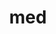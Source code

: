 ---
title: "med"
layout: cache
categories: [package, develop]
meta: {"compilers": ["gcc@11.4.0"], "num_specs": 58, "num_specs_by_stack": {"e4s": 8, "root": 58}, "oss": ["ubuntu22.04"], "platforms": ["linux"], "stacks": ["e4s", "root"], "targets": ["x86_64_v3"], "versions": ["5.0.0"]}
spec_details: [{"compiler": "gcc@11.4.0", "hash": "2oegmp7iacdmurtw25iuxliuhrzg3yop", "os": "ubuntu22.04", "platform": "linux", "size": "-", "stacks": ["root"], "target": "x86_64_v3", "variants": ["+api23", "build_system=cmake", "build_type=Release", "~doc", "~fortran", "generator=make", "~ipo", "+mpi", "~python", "~shared"], "versions": ["5.0.0"]}, {"compiler": "gcc@11.4.0", "hash": "326vcohbk46llp7ed5mkwk5dq4j4wtrb", "os": "ubuntu22.04", "platform": "linux", "size": "-", "stacks": ["root"], "target": "x86_64_v3", "variants": ["+api23", "build_system=cmake", "build_type=Release", "~doc", "~fortran", "generator=make", "~ipo", "+mpi", "~python", "~shared"], "versions": ["5.0.0"]}, {"compiler": "gcc@11.4.0", "hash": "37hv4rnzxekhy2smiwplvxwzcjag6m47", "os": "ubuntu22.04", "platform": "linux", "size": "-", "stacks": ["root"], "target": "x86_64_v3", "variants": ["+api23", "build_system=cmake", "build_type=Release", "~doc", "~fortran", "generator=make", "~ipo", "+mpi", "~python", "~shared"], "versions": ["5.0.0"]}, {"compiler": "gcc@11.4.0", "hash": "3l6rf2golg5txvqhgve5tduvqz4bwqyq", "os": "ubuntu22.04", "platform": "linux", "size": "-", "stacks": ["root"], "target": "x86_64_v3", "variants": ["+api23", "build_system=cmake", "build_type=Release", "~doc", "~fortran", "generator=make", "~ipo", "+mpi", "~python", "~shared"], "versions": ["5.0.0"]}, {"compiler": "gcc@11.4.0", "hash": "4s67ttgdnuksnwdk53ilv5tz2as2imtf", "os": "ubuntu22.04", "platform": "linux", "size": "-", "stacks": ["root"], "target": "x86_64_v3", "variants": ["+api23", "build_system=cmake", "build_type=Release", "~doc", "~fortran", "generator=make", "~ipo", "+mpi", "~python", "~shared"], "versions": ["5.0.0"]}, {"compiler": "gcc@11.4.0", "hash": "64rdckzgltgeb4bxsltotyr4iak76qek", "os": "ubuntu22.04", "platform": "linux", "size": "-", "stacks": ["root"], "target": "x86_64_v3", "variants": ["+api23", "build_system=cmake", "build_type=Release", "~doc", "~fortran", "generator=make", "~ipo", "+mpi", "~python", "~shared"], "versions": ["5.0.0"]}, {"compiler": "gcc@11.4.0", "hash": "6h6gujoebb5b72fgmsyfviakymhjgvdy", "os": "ubuntu22.04", "platform": "linux", "size": "-", "stacks": ["root"], "target": "x86_64_v3", "variants": ["+api23", "build_system=cmake", "build_type=Release", "~doc", "~fortran", "generator=make", "~ipo", "+mpi", "~python", "~shared"], "versions": ["5.0.0"]}, {"compiler": "gcc@11.4.0", "hash": "7j64yotno3c6bshaq2hffk5xfxzii2xr", "os": "ubuntu22.04", "platform": "linux", "size": "-", "stacks": ["e4s", "root"], "target": "x86_64_v3", "variants": ["+api23", "build_system=cmake", "build_type=Release", "~doc", "~fortran", "generator=make", "~ipo", "+mpi", "~python", "~shared"], "versions": ["5.0.0"]}, {"compiler": "gcc@11.4.0", "hash": "a2kutkgfwgnkzx562pdxoah74vh4ao7h", "os": "ubuntu22.04", "platform": "linux", "size": "-", "stacks": ["root"], "target": "x86_64_v3", "variants": ["+api23", "build_system=cmake", "build_type=Release", "~doc", "~fortran", "generator=make", "~ipo", "+mpi", "~python", "~shared"], "versions": ["5.0.0"]}, {"compiler": "gcc@11.4.0", "hash": "a2mgy4m5aystfjybgozew27guwk7gk3n", "os": "ubuntu22.04", "platform": "linux", "size": "-", "stacks": ["e4s", "root"], "target": "x86_64_v3", "variants": ["+api23", "build_system=cmake", "build_type=Release", "~doc", "~fortran", "generator=make", "~int64", "~ipo", "+mpi", "~python", "~shared"], "versions": ["5.0.0"]}, {"compiler": "gcc@11.4.0", "hash": "aqna7g7ekpvrbkudkg2ot4nkg6nffoph", "os": "ubuntu22.04", "platform": "linux", "size": "-", "stacks": ["root"], "target": "x86_64_v3", "variants": ["+api23", "build_system=cmake", "build_type=Release", "~doc", "~fortran", "generator=make", "~ipo", "+mpi", "~python", "~shared"], "versions": ["5.0.0"]}, {"compiler": "gcc@11.4.0", "hash": "awklyfmqsv7qn2xmco3m2qhids5gxxuu", "os": "ubuntu22.04", "platform": "linux", "size": "-", "stacks": ["root"], "target": "x86_64_v3", "variants": ["+api23", "build_system=cmake", "build_type=Release", "~doc", "~fortran", "generator=make", "~ipo", "+mpi", "~python", "~shared"], "versions": ["5.0.0"]}, {"compiler": "gcc@11.4.0", "hash": "c446bbcunwgki27v3x4leuhsl72nb6de", "os": "ubuntu22.04", "platform": "linux", "size": "-", "stacks": ["root"], "target": "x86_64_v3", "variants": ["+api23", "build_system=cmake", "build_type=Release", "~doc", "~fortran", "generator=make", "~ipo", "+mpi", "~python", "~shared"], "versions": ["5.0.0"]}, {"compiler": "gcc@11.4.0", "hash": "daasjvnepthargmoujeojn2lvjelefl3", "os": "ubuntu22.04", "platform": "linux", "size": "-", "stacks": ["root"], "target": "x86_64_v3", "variants": ["+api23", "build_system=cmake", "build_type=Release", "~doc", "~fortran", "generator=make", "~ipo", "+mpi", "~python", "~shared"], "versions": ["5.0.0"]}, {"compiler": "gcc@11.4.0", "hash": "dslfxb63w3xejftxrt7yads3urpzm43l", "os": "ubuntu22.04", "platform": "linux", "size": "-", "stacks": ["root"], "target": "x86_64_v3", "variants": ["+api23", "build_system=cmake", "build_type=Release", "~doc", "~fortran", "generator=make", "~ipo", "+mpi", "~python", "~shared"], "versions": ["5.0.0"]}, {"compiler": "gcc@11.4.0", "hash": "fput4wmyhofiosza6j7ttnmxcbmp5fyq", "os": "ubuntu22.04", "platform": "linux", "size": "-", "stacks": ["root"], "target": "x86_64_v3", "variants": ["+api23", "build_system=cmake", "build_type=Release", "~doc", "~fortran", "generator=make", "~ipo", "+mpi", "~python", "~shared"], "versions": ["5.0.0"]}, {"compiler": "gcc@11.4.0", "hash": "gida3qzrdbgduuw7eewgr6eiaqcya6uh", "os": "ubuntu22.04", "platform": "linux", "size": "-", "stacks": ["root"], "target": "x86_64_v3", "variants": ["+api23", "build_system=cmake", "build_type=Release", "~doc", "~fortran", "generator=make", "~ipo", "+mpi", "~python", "~shared"], "versions": ["5.0.0"]}, {"compiler": "gcc@11.4.0", "hash": "gqoelwr37ncdpv2gkud2vcbf6qqenrrf", "os": "ubuntu22.04", "platform": "linux", "size": "-", "stacks": ["e4s", "root"], "target": "x86_64_v3", "variants": ["+api23", "build_system=cmake", "build_type=Release", "~doc", "~fortran", "generator=make", "~ipo", "+mpi", "~python", "~shared"], "versions": ["5.0.0"]}, {"compiler": "gcc@11.4.0", "hash": "inrsn35dvhlwhuxodjy3gnqcy5flnppg", "os": "ubuntu22.04", "platform": "linux", "size": "-", "stacks": ["root"], "target": "x86_64_v3", "variants": ["+api23", "build_system=cmake", "build_type=Release", "~doc", "~fortran", "generator=make", "~ipo", "+mpi", "~python", "~shared"], "versions": ["5.0.0"]}, {"compiler": "gcc@11.4.0", "hash": "jmu27tmvwkge4aoo6ppjrk2vkvt4u5a4", "os": "ubuntu22.04", "platform": "linux", "size": "-", "stacks": ["root"], "target": "x86_64_v3", "variants": ["+api23", "build_system=cmake", "build_type=Release", "~doc", "~fortran", "generator=make", "~ipo", "+mpi", "~python", "~shared"], "versions": ["5.0.0"]}, {"compiler": "gcc@11.4.0", "hash": "kkrrqvbrigalp3mvcm25uwrolqmpzont", "os": "ubuntu22.04", "platform": "linux", "size": "-", "stacks": ["root"], "target": "x86_64_v3", "variants": ["+api23", "build_system=cmake", "build_type=Release", "~doc", "~fortran", "generator=make", "~ipo", "+mpi", "~python", "~shared"], "versions": ["5.0.0"]}, {"compiler": "gcc@11.4.0", "hash": "kn6atukmtjg3f5v2y32qezqcgkirrdr7", "os": "ubuntu22.04", "platform": "linux", "size": "-", "stacks": ["e4s", "root"], "target": "x86_64_v3", "variants": ["+api23", "build_system=cmake", "build_type=Release", "~doc", "~fortran", "generator=make", "~ipo", "+mpi", "~python", "~shared"], "versions": ["5.0.0"]}, {"compiler": "gcc@11.4.0", "hash": "knpbsmpuzqrkroifwlfdrpt7whfrp7fb", "os": "ubuntu22.04", "platform": "linux", "size": "-", "stacks": ["root"], "target": "x86_64_v3", "variants": ["+api23", "build_system=cmake", "build_type=Release", "~doc", "~fortran", "generator=make", "~ipo", "+mpi", "~python", "~shared"], "versions": ["5.0.0"]}, {"compiler": "gcc@11.4.0", "hash": "kqnp6kgy4plcpoxpqnvls5uc3icorsrj", "os": "ubuntu22.04", "platform": "linux", "size": "-", "stacks": ["root"], "target": "x86_64_v3", "variants": ["+api23", "build_system=cmake", "build_type=Release", "~doc", "~fortran", "generator=make", "~ipo", "+mpi", "~python", "~shared"], "versions": ["5.0.0"]}, {"compiler": "gcc@11.4.0", "hash": "l2dbapor3lg3wlhjq66z7oxtpkz7u42a", "os": "ubuntu22.04", "platform": "linux", "size": "-", "stacks": ["root"], "target": "x86_64_v3", "variants": ["+api23", "build_system=cmake", "build_type=Release", "~doc", "~fortran", "generator=make", "~ipo", "+mpi", "~python", "~shared"], "versions": ["5.0.0"]}, {"compiler": "gcc@11.4.0", "hash": "l3v35ztuca6rjhxxioiqemrvvmlzmsze", "os": "ubuntu22.04", "platform": "linux", "size": "-", "stacks": ["root"], "target": "x86_64_v3", "variants": ["+api23", "build_system=cmake", "build_type=Release", "~doc", "~fortran", "generator=make", "~ipo", "+mpi", "~python", "~shared"], "versions": ["5.0.0"]}, {"compiler": "gcc@11.4.0", "hash": "laaeqewm6bqvokojvnbcr6ugvha2ii44", "os": "ubuntu22.04", "platform": "linux", "size": "-", "stacks": ["e4s", "root"], "target": "x86_64_v3", "variants": ["+api23", "build_system=cmake", "build_type=Release", "~doc", "~fortran", "generator=make", "~ipo", "+mpi", "~python", "~shared"], "versions": ["5.0.0"]}, {"compiler": "gcc@11.4.0", "hash": "lfurzjgvpgjrx7hq2qn6tmr5a5afwbww", "os": "ubuntu22.04", "platform": "linux", "size": "-", "stacks": ["e4s", "root"], "target": "x86_64_v3", "variants": ["+api23", "build_system=cmake", "build_type=Release", "~doc", "~fortran", "generator=make", "~ipo", "+mpi", "~python", "~shared"], "versions": ["5.0.0"]}, {"compiler": "gcc@11.4.0", "hash": "lod5wykcr6kyjkrb3m267pgh3erofadi", "os": "ubuntu22.04", "platform": "linux", "size": "-", "stacks": ["root"], "target": "x86_64_v3", "variants": ["+api23", "build_system=cmake", "build_type=Release", "~doc", "~fortran", "generator=make", "~ipo", "+mpi", "~python", "~shared"], "versions": ["5.0.0"]}, {"compiler": "gcc@11.4.0", "hash": "mlafshje62vlpeqorvh424xwlyhm26db", "os": "ubuntu22.04", "platform": "linux", "size": "-", "stacks": ["root"], "target": "x86_64_v3", "variants": ["+api23", "build_system=cmake", "build_type=Release", "~doc", "~fortran", "generator=make", "~ipo", "+mpi", "~python", "~shared"], "versions": ["5.0.0"]}, {"compiler": "gcc@11.4.0", "hash": "mmcjdbq665lqrrwgo3rtwigri32j5ogy", "os": "ubuntu22.04", "platform": "linux", "size": "-", "stacks": ["root"], "target": "x86_64_v3", "variants": ["+api23", "build_system=cmake", "build_type=Release", "~doc", "~fortran", "generator=make", "~ipo", "+mpi", "~python", "~shared"], "versions": ["5.0.0"]}, {"compiler": "gcc@11.4.0", "hash": "mrdzhhjrefq4irgmkpx63gmusnbn6wu7", "os": "ubuntu22.04", "platform": "linux", "size": "-", "stacks": ["root"], "target": "x86_64_v3", "variants": ["+api23", "build_system=cmake", "build_type=Release", "~doc", "~fortran", "generator=make", "~ipo", "+mpi", "~python", "~shared"], "versions": ["5.0.0"]}, {"compiler": "gcc@11.4.0", "hash": "mygvquhu2ldtyqp5bziuq5dzgfock4ia", "os": "ubuntu22.04", "platform": "linux", "size": "-", "stacks": ["root"], "target": "x86_64_v3", "variants": ["+api23", "build_system=cmake", "build_type=Release", "~doc", "~fortran", "generator=make", "~ipo", "+mpi", "~python", "~shared"], "versions": ["5.0.0"]}, {"compiler": "gcc@11.4.0", "hash": "nfamemvepyts6olwjug5mk7t46nawjkc", "os": "ubuntu22.04", "platform": "linux", "size": "-", "stacks": ["e4s", "root"], "target": "x86_64_v3", "variants": ["+api23", "build_system=cmake", "build_type=Release", "~doc", "~fortran", "generator=make", "~int64", "~ipo", "+mpi", "~python", "~shared"], "versions": ["5.0.0"]}, {"compiler": "gcc@11.4.0", "hash": "o2f4jhw64oof4cf3cwsosmdt3m5yadqh", "os": "ubuntu22.04", "platform": "linux", "size": "-", "stacks": ["root"], "target": "x86_64_v3", "variants": ["+api23", "build_system=cmake", "build_type=Release", "~doc", "~fortran", "generator=make", "~ipo", "+mpi", "~python", "~shared"], "versions": ["5.0.0"]}, {"compiler": "gcc@11.4.0", "hash": "o3tfpkd4uujjb7iyinqmkkvzdaoxvwjl", "os": "ubuntu22.04", "platform": "linux", "size": "-", "stacks": ["root"], "target": "x86_64_v3", "variants": ["+api23", "build_system=cmake", "build_type=Release", "~doc", "~fortran", "generator=make", "~ipo", "+mpi", "~python", "~shared"], "versions": ["5.0.0"]}, {"compiler": "gcc@11.4.0", "hash": "o4oeku5dahgxgojtnw3aiaie2xqtnodp", "os": "ubuntu22.04", "platform": "linux", "size": "-", "stacks": ["root"], "target": "x86_64_v3", "variants": ["+api23", "build_system=cmake", "build_type=Release", "~doc", "~fortran", "generator=make", "~ipo", "+mpi", "~python", "~shared"], "versions": ["5.0.0"]}, {"compiler": "gcc@11.4.0", "hash": "obun4uitgcvc3tdreynomsnlv2a33emf", "os": "ubuntu22.04", "platform": "linux", "size": "-", "stacks": ["root"], "target": "x86_64_v3", "variants": ["+api23", "build_system=cmake", "build_type=Release", "~doc", "~fortran", "generator=make", "~ipo", "+mpi", "~python", "~shared"], "versions": ["5.0.0"]}, {"compiler": "gcc@11.4.0", "hash": "ope4owjolsytzlvgyaorbv2nvsrqgdpc", "os": "ubuntu22.04", "platform": "linux", "size": "-", "stacks": ["root"], "target": "x86_64_v3", "variants": ["+api23", "build_system=cmake", "build_type=Release", "~doc", "~fortran", "generator=make", "~ipo", "+mpi", "~python", "~shared"], "versions": ["5.0.0"]}, {"compiler": "gcc@11.4.0", "hash": "phqkoyg2bvler4erkcfin5s5g6lmzov4", "os": "ubuntu22.04", "platform": "linux", "size": "-", "stacks": ["root"], "target": "x86_64_v3", "variants": ["+api23", "build_system=cmake", "build_type=Release", "~doc", "~fortran", "generator=make", "~ipo", "+mpi", "~python", "~shared"], "versions": ["5.0.0"]}, {"compiler": "gcc@11.4.0", "hash": "q4vdpbpandwuqdgifb2r7dlf2n45snf2", "os": "ubuntu22.04", "platform": "linux", "size": "-", "stacks": ["root"], "target": "x86_64_v3", "variants": ["+api23", "build_system=cmake", "build_type=Release", "~doc", "~fortran", "generator=make", "~ipo", "+mpi", "~python", "~shared"], "versions": ["5.0.0"]}, {"compiler": "gcc@11.4.0", "hash": "qusqrbg3eqt65euwmg5six5x7mbqd3od", "os": "ubuntu22.04", "platform": "linux", "size": "-", "stacks": ["root"], "target": "x86_64_v3", "variants": ["+api23", "build_system=cmake", "build_type=Release", "~doc", "~fortran", "generator=make", "~ipo", "+mpi", "~python", "~shared"], "versions": ["5.0.0"]}, {"compiler": "gcc@11.4.0", "hash": "r7qi2owbet5rv3xztluxrdpmtz6jkkpz", "os": "ubuntu22.04", "platform": "linux", "size": "-", "stacks": ["root"], "target": "x86_64_v3", "variants": ["+api23", "build_system=cmake", "build_type=Release", "~doc", "~fortran", "generator=make", "~ipo", "+mpi", "~python", "~shared"], "versions": ["5.0.0"]}, {"compiler": "gcc@11.4.0", "hash": "rbojd34jbcgcu7xwqwzavy4pngo3qf6g", "os": "ubuntu22.04", "platform": "linux", "size": "-", "stacks": ["root"], "target": "x86_64_v3", "variants": ["+api23", "build_system=cmake", "build_type=Release", "~doc", "~fortran", "generator=make", "~ipo", "+mpi", "~python", "~shared"], "versions": ["5.0.0"]}, {"compiler": "gcc@11.4.0", "hash": "sknyz7vu2wvl2xm25vrb7sf2ssp6bq6g", "os": "ubuntu22.04", "platform": "linux", "size": "-", "stacks": ["root"], "target": "x86_64_v3", "variants": ["+api23", "build_system=cmake", "build_type=Release", "~doc", "~fortran", "generator=make", "~ipo", "+mpi", "~python", "~shared"], "versions": ["5.0.0"]}, {"compiler": "gcc@11.4.0", "hash": "szjanfxoqt4b4flvk54a3agtw3jlz6os", "os": "ubuntu22.04", "platform": "linux", "size": "-", "stacks": ["root"], "target": "x86_64_v3", "variants": ["+api23", "build_system=cmake", "build_type=Release", "~doc", "~fortran", "generator=make", "~ipo", "+mpi", "~python", "~shared"], "versions": ["5.0.0"]}, {"compiler": "gcc@11.4.0", "hash": "t473hrzgwgtom6bpp757wnye7knbqibe", "os": "ubuntu22.04", "platform": "linux", "size": "-", "stacks": ["root"], "target": "x86_64_v3", "variants": ["+api23", "build_system=cmake", "build_type=Release", "~doc", "~fortran", "generator=make", "~ipo", "+mpi", "~python", "~shared"], "versions": ["5.0.0"]}, {"compiler": "gcc@11.4.0", "hash": "w42clnwafgp2zxrojbxwnu3k4lpb4t7v", "os": "ubuntu22.04", "platform": "linux", "size": "-", "stacks": ["root"], "target": "x86_64_v3", "variants": ["+api23", "build_system=cmake", "build_type=Release", "~doc", "~fortran", "generator=make", "~ipo", "+mpi", "~python", "~shared"], "versions": ["5.0.0"]}, {"compiler": "gcc@11.4.0", "hash": "w4jsolamyghaes3beb2lttekejj3vywk", "os": "ubuntu22.04", "platform": "linux", "size": "-", "stacks": ["root"], "target": "x86_64_v3", "variants": ["+api23", "build_system=cmake", "build_type=Release", "~doc", "~fortran", "generator=make", "~ipo", "+mpi", "~python", "~shared"], "versions": ["5.0.0"]}, {"compiler": "gcc@11.4.0", "hash": "wcitep6wswbt6ot2uerrlb7qz52uch25", "os": "ubuntu22.04", "platform": "linux", "size": "-", "stacks": ["root"], "target": "x86_64_v3", "variants": ["+api23", "build_system=cmake", "build_type=Release", "~doc", "~fortran", "generator=make", "~ipo", "+mpi", "~python", "~shared"], "versions": ["5.0.0"]}, {"compiler": "gcc@11.4.0", "hash": "wzphget3nfopdi6fk66jwxaxzav4kq2v", "os": "ubuntu22.04", "platform": "linux", "size": "-", "stacks": ["root"], "target": "x86_64_v3", "variants": ["+api23", "build_system=cmake", "build_type=Release", "~doc", "~fortran", "generator=make", "~ipo", "+mpi", "~python", "~shared"], "versions": ["5.0.0"]}, {"compiler": "gcc@11.4.0", "hash": "xwtxejmpnv3cvmrgek5ztkq3zrdfqlk6", "os": "ubuntu22.04", "platform": "linux", "size": "-", "stacks": ["root"], "target": "x86_64_v3", "variants": ["+api23", "build_system=cmake", "build_type=Release", "~doc", "~fortran", "generator=make", "~ipo", "+mpi", "~python", "~shared"], "versions": ["5.0.0"]}, {"compiler": "gcc@11.4.0", "hash": "xxc2jc6tgo5al73q3cinrkrvkphi5tve", "os": "ubuntu22.04", "platform": "linux", "size": "-", "stacks": ["root"], "target": "x86_64_v3", "variants": ["+api23", "build_system=cmake", "build_type=Release", "~doc", "~fortran", "generator=make", "~ipo", "+mpi", "~python", "~shared"], "versions": ["5.0.0"]}, {"compiler": "gcc@11.4.0", "hash": "ypj6bb4kcgfioldm6h2xrqyf7uyjqlcv", "os": "ubuntu22.04", "platform": "linux", "size": "-", "stacks": ["e4s", "root"], "target": "x86_64_v3", "variants": ["+api23", "build_system=cmake", "build_type=Release", "~doc", "~fortran", "generator=make", "~int64", "~ipo", "+mpi", "~python", "~shared"], "versions": ["5.0.0"]}, {"compiler": "gcc@11.4.0", "hash": "z4fbg4awzzot5jbvz5tp7xu6bze7dojr", "os": "ubuntu22.04", "platform": "linux", "size": "-", "stacks": ["root"], "target": "x86_64_v3", "variants": ["+api23", "build_system=cmake", "build_type=Release", "~doc", "~fortran", "generator=make", "~ipo", "+mpi", "~python", "~shared"], "versions": ["5.0.0"]}, {"compiler": "gcc@11.4.0", "hash": "ziz3ni65laprdb3l4ofv5pfctf2viaq2", "os": "ubuntu22.04", "platform": "linux", "size": "-", "stacks": ["root"], "target": "x86_64_v3", "variants": ["+api23", "build_system=cmake", "build_type=Release", "~doc", "~fortran", "generator=make", "~ipo", "+mpi", "~python", "~shared"], "versions": ["5.0.0"]}, {"compiler": "gcc@11.4.0", "hash": "zmsxumyvh746ira26otis2r63gumct6i", "os": "ubuntu22.04", "platform": "linux", "size": "-", "stacks": ["root"], "target": "x86_64_v3", "variants": ["+api23", "build_system=cmake", "build_type=Release", "~doc", "~fortran", "generator=make", "~ipo", "+mpi", "~python", "~shared"], "versions": ["5.0.0"]}, {"compiler": "gcc@11.4.0", "hash": "zy3qh2zvmutnefpk64mdpbjufifofyum", "os": "ubuntu22.04", "platform": "linux", "size": "-", "stacks": ["root"], "target": "x86_64_v3", "variants": ["+api23", "build_system=cmake", "build_type=Release", "~doc", "~fortran", "generator=make", "~ipo", "+mpi", "~python", "~shared"], "versions": ["5.0.0"]}]
---